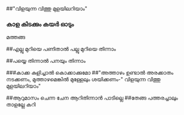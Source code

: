 ##"വിളയുന്ന വിത്തു മുളയിലറിയാം"
### കാള കിടക്കും കയർ ഓടും 
മത്തങ്ങ  

##എല്ലു മുറിയെ പണിതാൽ പല്ലു മുറിയെ തിന്നാം 

##പയ്യെ തിന്നാൽ പനയും തിന്നാം 

###കാക്ക കുളിച്ചാൽ  കൊക്കാക്കുമോ
##"അത്താഴം ഉണ്ടാൽ അരക്കാതം നടക്കണം, മുത്താഴമെങ്കിൽ മുള്ളേലും ശയിക്കണം-"
വിളയുന്ന വിത്തു മുളയിലറിയാം"





##ആറുമാസം ചെന്ന ചേന ആറിതിന്നാൻ പാടില്ലെ
##തേങ്ങ പത്തരച്ചാലും താളല്ലേ കറി 



